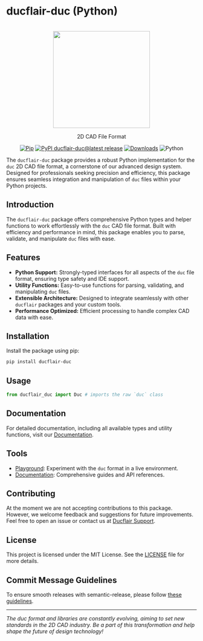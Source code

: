 # ducflair-duc (Python)

<p align="center">
  <br/>
  <a href="https://duc.ducflair.com" target="_blank"><img width="256px" src="https://ducflair-public.s3.eu-west-2.amazonaws.com/duc/duc-extended.png" /></a>
  <p align="center">2D CAD File Format</p>
  <p align="center" style="align: center;">
    <a href="https://pypi.org/project/ducflair-duc/"><img src="https://shields.io/badge/Pip-blue?logo=Pypi&logoColor=white&style=round-square" alt="Pip" /></a>
    <a href="https://github.com/ducflair/duc/releases"><img src="https://img.shields.io/pypi/v/ducflair-duc?style=round-square&label=latest%20stable" alt="PyPI ducflair-duc@latest release" /></a>
    <a href="https://pypi.org/project/ducflair-duc/"><img src="https://img.shields.io/pypi/dm/ducflair-duc?style=round-square&color=salmon" alt="Downloads" /></a>
    <img src="https://shields.io/badge/Python-ffde57?logo=Python&logoColor=646464&style=round-square" alt="Python" />
  </p>
</p>


The `ducflair-duc` package provides a robust Python implementation for the `duc` 2D CAD file format, a cornerstone of our advanced design system. Designed for professionals seeking precision and efficiency, this package ensures seamless integration and manipulation of `duc` files within your Python projects.

## Introduction

The `ducflair-duc` package offers comprehensive Python types and helper functions to work effortlessly with the `duc` CAD file format. Built with efficiency and performance in mind, this package enables you to parse, validate, and manipulate `duc` files with ease.

## Features

- **Python Support:** Strongly-typed interfaces for all aspects of the `duc` file format, ensuring type safety and IDE support.
- **Utility Functions:** Easy-to-use functions for parsing, validating, and manipulating `duc` files.
- **Extensible Architecture:** Designed to integrate seamlessly with other `ducflair` packages and your custom tools.
- **Performance Optimized:** Efficient processing to handle complex CAD data with ease.

## Installation

Install the package using pip:

```bash
pip install ducflair-duc
```

## Usage

```python
from ducflair_duc import Duc # imports the raw `duc` class
```

## Documentation

For detailed documentation, including all available types and utility functions, visit our [Documentation](https://duc.ducflair.com).

## Tools

- [Playground](https://ducflair.com/core): Experiment with the `duc` format in a live environment.
- [Documentation](https://duc.ducflair.com): Comprehensive guides and API references.

## Contributing

At the moment we are not accepting contributions to this package. However, we welcome feedback and suggestions for future improvements. Feel free to open an issue or contact us at [Ducflair Support](https://www.ducflair.com/support).

## License

This project is licensed under the MIT License. See the [LICENSE](./LICENSE) file for more details.

## Commit Message Guidelines

To ensure smooth releases with semantic-release, please follow [these guidelines](https://semantic-release.gitbook.io/semantic-release#how-does-it-work).

---

*The duc format and libraries are constantly evolving, aiming to set new standards in the 2D CAD industry. Be a part of this transformation and help shape the future of design technology!*
